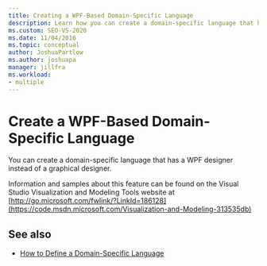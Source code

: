 ```yaml
---
title: Creating a WPF-Based Domain-Specific Language
description: Learn how you can create a domain-specific language that has a WPF designer instead of a graphical designer.
ms.custom: SEO-VS-2020
ms.date: 11/04/2016
ms.topic: conceptual
author: JoshuaPartlow
ms.author: joshuapa
manager: jillfra
ms.workload:
- multiple
---
```

# Create a WPF-Based Domain-Specific Language

You can create a domain-specific language that has a WPF designer instead of a graphical designer.

Information and samples about this feature can be found on the Visual Studio Visualization and Modeling Tools website at [http://go.microsoft.com/fwlink/?LinkId=186128](https://code.msdn.microsoft.com/Visualization-and-Modeling-313535db)

## See also

- [How to Define a Domain-Specific Language](../modeling/how-to-define-a-domain-specific-language.md)
